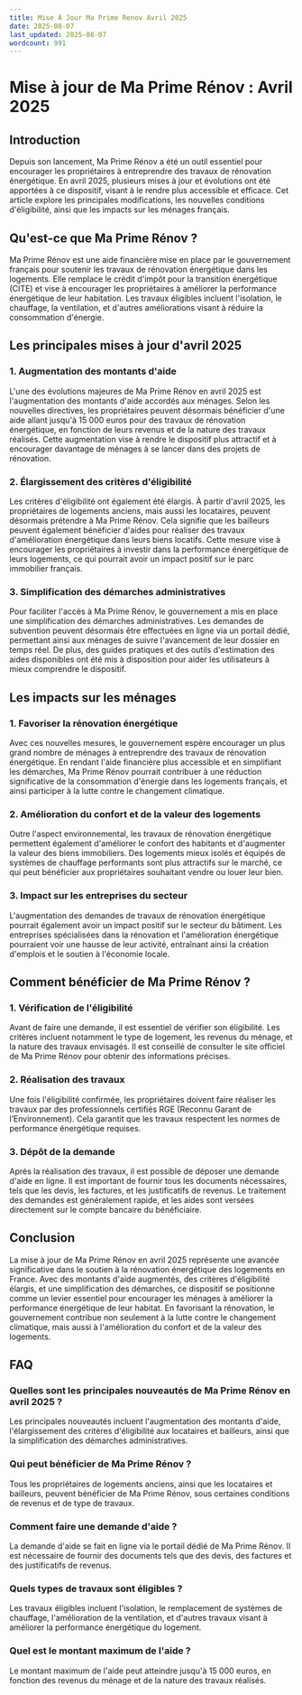 ```yaml
---
title: Mise À Jour Ma Prime Renov Avril 2025
date: 2025-08-07
last_updated: 2025-08-07
wordcount: 991
---
```


# Mise à jour de Ma Prime Rénov : Avril 2025

## Introduction

Depuis son lancement, Ma Prime Rénov a été un outil essentiel pour encourager les propriétaires à entreprendre des travaux de rénovation énergétique. En avril 2025, plusieurs mises à jour et évolutions ont été apportées à ce dispositif, visant à le rendre plus accessible et efficace. Cet article explore les principales modifications, les nouvelles conditions d'éligibilité, ainsi que les impacts sur les ménages français.

## Qu'est-ce que Ma Prime Rénov ?

Ma Prime Rénov est une aide financière mise en place par le gouvernement français pour soutenir les travaux de rénovation énergétique dans les logements. Elle remplace le crédit d'impôt pour la transition énergétique (CITE) et vise à encourager les propriétaires à améliorer la performance énergétique de leur habitation. Les travaux éligibles incluent l'isolation, le chauffage, la ventilation, et d'autres améliorations visant à réduire la consommation d'énergie.

## Les principales mises à jour d'avril 2025

### 1. Augmentation des montants d'aide

L'une des évolutions majeures de Ma Prime Rénov en avril 2025 est l'augmentation des montants d'aide accordés aux ménages. Selon les nouvelles directives, les propriétaires peuvent désormais bénéficier d'une aide allant jusqu'à 15 000 euros pour des travaux de rénovation énergétique, en fonction de leurs revenus et de la nature des travaux réalisés. Cette augmentation vise à rendre le dispositif plus attractif et à encourager davantage de ménages à se lancer dans des projets de rénovation.

### 2. Élargissement des critères d'éligibilité

Les critères d'éligibilité ont également été élargis. À partir d'avril 2025, les propriétaires de logements anciens, mais aussi les locataires, peuvent désormais prétendre à Ma Prime Rénov. Cela signifie que les bailleurs peuvent également bénéficier d'aides pour réaliser des travaux d'amélioration énergétique dans leurs biens locatifs. Cette mesure vise à encourager les propriétaires à investir dans la performance énergétique de leurs logements, ce qui pourrait avoir un impact positif sur le parc immobilier français.

### 3. Simplification des démarches administratives

Pour faciliter l'accès à Ma Prime Rénov, le gouvernement a mis en place une simplification des démarches administratives. Les demandes de subvention peuvent désormais être effectuées en ligne via un portail dédié, permettant ainsi aux ménages de suivre l'avancement de leur dossier en temps réel. De plus, des guides pratiques et des outils d'estimation des aides disponibles ont été mis à disposition pour aider les utilisateurs à mieux comprendre le dispositif.

## Les impacts sur les ménages

### 1. Favoriser la rénovation énergétique

Avec ces nouvelles mesures, le gouvernement espère encourager un plus grand nombre de ménages à entreprendre des travaux de rénovation énergétique. En rendant l'aide financière plus accessible et en simplifiant les démarches, Ma Prime Rénov pourrait contribuer à une réduction significative de la consommation d'énergie dans les logements français, et ainsi participer à la lutte contre le changement climatique.

### 2. Amélioration du confort et de la valeur des logements

Outre l'aspect environnemental, les travaux de rénovation énergétique permettent également d'améliorer le confort des habitants et d'augmenter la valeur des biens immobiliers. Des logements mieux isolés et équipés de systèmes de chauffage performants sont plus attractifs sur le marché, ce qui peut bénéficier aux propriétaires souhaitant vendre ou louer leur bien.

### 3. Impact sur les entreprises du secteur

L'augmentation des demandes de travaux de rénovation énergétique pourrait également avoir un impact positif sur le secteur du bâtiment. Les entreprises spécialisées dans la rénovation et l'amélioration énergétique pourraient voir une hausse de leur activité, entraînant ainsi la création d'emplois et le soutien à l'économie locale.

## Comment bénéficier de Ma Prime Rénov ?

### 1. Vérification de l'éligibilité

Avant de faire une demande, il est essentiel de vérifier son éligibilité. Les critères incluent notamment le type de logement, les revenus du ménage, et la nature des travaux envisagés. Il est conseillé de consulter le site officiel de Ma Prime Rénov pour obtenir des informations précises.

### 2. Réalisation des travaux

Une fois l'éligibilité confirmée, les propriétaires doivent faire réaliser les travaux par des professionnels certifiés RGE (Reconnu Garant de l’Environnement). Cela garantit que les travaux respectent les normes de performance énergétique requises.

### 3. Dépôt de la demande

Après la réalisation des travaux, il est possible de déposer une demande d'aide en ligne. Il est important de fournir tous les documents nécessaires, tels que les devis, les factures, et les justificatifs de revenus. Le traitement des demandes est généralement rapide, et les aides sont versées directement sur le compte bancaire du bénéficiaire.

## Conclusion

La mise à jour de Ma Prime Rénov en avril 2025 représente une avancée significative dans le soutien à la rénovation énergétique des logements en France. Avec des montants d'aide augmentés, des critères d'éligibilité élargis, et une simplification des démarches, ce dispositif se positionne comme un levier essentiel pour encourager les ménages à améliorer la performance énergétique de leur habitat. En favorisant la rénovation, le gouvernement contribue non seulement à la lutte contre le changement climatique, mais aussi à l'amélioration du confort et de la valeur des logements.

## FAQ

### Quelles sont les principales nouveautés de Ma Prime Rénov en avril 2025 ?

Les principales nouveautés incluent l'augmentation des montants d'aide, l'élargissement des critères d'éligibilité aux locataires et bailleurs, ainsi que la simplification des démarches administratives.

### Qui peut bénéficier de Ma Prime Rénov ?

Tous les propriétaires de logements anciens, ainsi que les locataires et bailleurs, peuvent bénéficier de Ma Prime Rénov, sous certaines conditions de revenus et de type de travaux.

### Comment faire une demande d'aide ?

La demande d'aide se fait en ligne via le portail dédié de Ma Prime Rénov. Il est nécessaire de fournir des documents tels que des devis, des factures et des justificatifs de revenus.

### Quels types de travaux sont éligibles ?

Les travaux éligibles incluent l'isolation, le remplacement de systèmes de chauffage, l'amélioration de la ventilation, et d'autres travaux visant à améliorer la performance énergétique du logement.

### Quel est le montant maximum de l'aide ?

Le montant maximum de l'aide peut atteindre jusqu'à 15 000 euros, en fonction des revenus du ménage et de la nature des travaux réalisés.